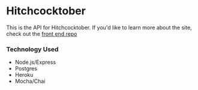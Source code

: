 # Hitchcocktober

This is the API for Hitchcocktober. If you'd like to learn more about the site, check out the [front end repo](https://github.com/NGBlanchard/hitchcocktober-2) 
 

### Technology Used

* Node.js/Express
* Postgres
* Heroku
* Mocha/Chai





